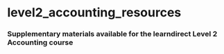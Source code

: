 # level2_accounting_resources

### Supplementary materials available for the learndirect Level 2 Accounting course
